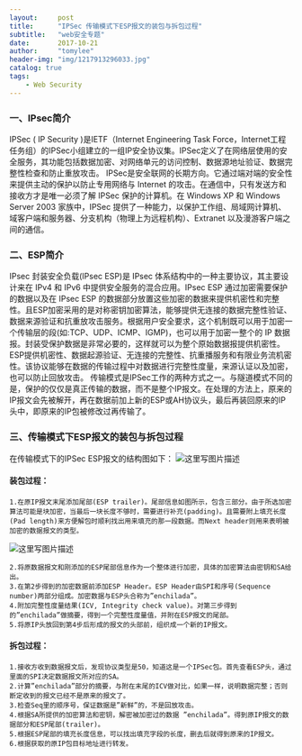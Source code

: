 ```yaml
---
layout:     post
title:      "IPSec 传输模式下ESP报文的装包与拆包过程"
subtitle:   "web安全专题"
date:       2017-10-21
author:     "tomylee"
header-img: "img/1217913296033.jpg"
catalog: true
tags:
    - Web Security
---
```


### 一、IPsec简介
IPSec ( IP Security )是IETF（Internet Engineering Task Force，Internet工程任务组）的IPSec小组建立的一组IP安全协议集。IPSec定义了在网络层使用的安全服务，其功能包括数据加密、对网络单元的访问控制、数据源地址验证、数据完整性检查和防止重放攻击。
IPSec是安全联网的长期方向。它通过端对端的安全性来提供主动的保护以防止专用网络与 Internet 的攻击。在通信中，只有发送方和接收方才是唯一必须了解 IPSec 保护的计算机。在 Windows XP 和 Windows Server 2003 家族中，IPSec 提供了一种能力，以保护工作组、局域网计算机、域客户端和服务器、分支机构（物理上为远程机构）、Extranet 以及漫游客户端之间的通信。
### 二、ESP简介
IPsec 封装安全负载(IPsec ESP)是 IPsec 体系结构中的一种主要协议，其主要设计来在 IPv4 和 IPv6 中提供安全服务的混合应用。IPsec ESP 通过加密需要保护的数据以及在 IPsec ESP 的数据部分放置这些加密的数据来提供机密性和完整性。且ESP加密采用的是对称密钥加密算法，能够提供无连接的数据完整性验证、数据来源验证和抗重放攻击服务。根据用户安全要求，这个机制既可以用于加密一个传输层的段(如:TCP、UDP、ICMP、IGMP)，也可以用于加密一整个的 IP 数据报。封装受保护数据是非常必要的，这样就可以为整个原始数据报提供机密性。ESP提供机密性、数据起源验证、无连接的完整性、抗重播服务和有限业务流机密性。该协议能够在数据的传输过程中对数据进行完整性度量，来源认证以及加密，也可以防止回放攻击。
传输模式是IPSec工作的两种方式之一。与隧道模式不同的是，保护的仅仅是真正传输的数据，而不是整个IP报文。在处理的方法上，原来的IP报文会先被解开，再在数据前加上新的ESP或AH协议头，最后再装回原来的IP头中，即原来的IP包被修改过再传输了。

### 三、传输模式下ESP报文的装包与拆包过程
在传输模式下的IPSec ESP报文的结构图如下：
![这里写图片描述](http://img.blog.csdn.net/20171111203814419?watermark/2/text/aHR0cDovL2Jsb2cuY3Nkbi5uZXQvcXFfMzM0NTQxMTI=/font/5a6L5L2T/fontsize/400/fill/I0JBQkFCMA==/dissolve/70/gravity/SouthEast)

#### 装包过程：
```
1.在原IP报文末尾添加尾部(ESP trailer)。尾部信息如图所示，包含三部分。由于所选加密算法可能是块加密，当最后一块长度不够时，需要进行补充(padding)。且需要附上填充长度(Pad length)来方便解包时顺利找出用来填充的那一段数据。而Next header则用来表明被加密的数据报文的类型。
```
![这里写图片描述](http://img.blog.csdn.net/20171111203952222?watermark/2/text/aHR0cDovL2Jsb2cuY3Nkbi5uZXQvcXFfMzM0NTQxMTI=/font/5a6L5L2T/fontsize/400/fill/I0JBQkFCMA==/dissolve/70/gravity/SouthEast)
```
2.将原数据报文和刚添加的ESP尾部信息作为一个整体进行加密，具体的加密算法由密钥和SA给出。            
3.在第2步得到的加密数据前添加ESP Header。ESP Header由SPI和序号(Sequence number)两部分组成。加密数据与ESP头合称为”enchilada”。
4.附加完整性度量结果(ICV, Integrity check value)。对第三步得到的”enchilada”做摘要，得到一个完整性度量值，并附在ESP报文的尾部。
5.将原IP头放回到第4步后形成的报文的头部前，组织成一个新的IP报文。
```

#### 拆包过程：
```
1.接收方收到数据报文后，发现协议类型是50，知道这是一个IPSec包。首先查看ESP头，通过里面的SPI决定数据报文所对应的SA。
2.计算”enchilada”部分的摘要，与附在末尾的ICV做对比，如果一样，说明数据完整；否则断定收到的报文已经不是原来的报文了。
3.检查Seq里的顺序号，保证数据是”新鲜”的，不是回放攻击。
4.根据SA所提供的加密算法和密钥，解密被加密过的数据 ”enchilada”。得到原IP报文的数据部分和ESP尾部(trailer)。
5.根据ESP尾部的填充长度信息，可以找出填充字段的长度，删去后就得到原来的IP报文。
6.根据获取的原IP包目标地址进行转发。 
```

